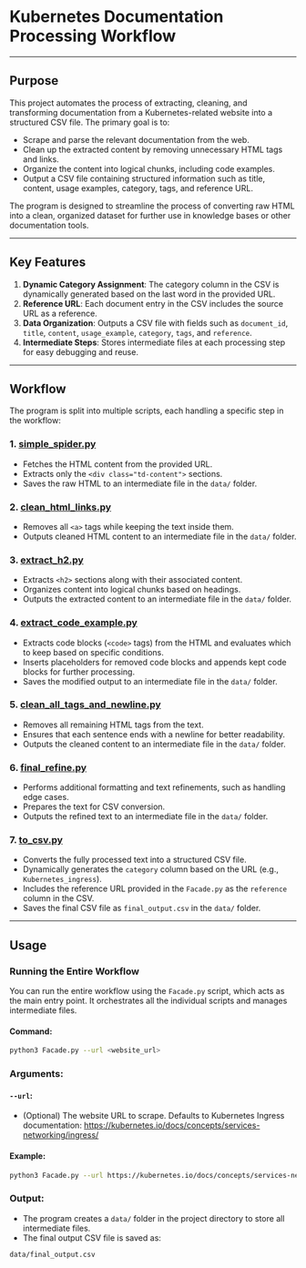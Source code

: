 # Kubernetes Documentation Processing Workflow

---

## Purpose

This project automates the process of extracting, cleaning, and transforming documentation from a Kubernetes-related website into a structured CSV file. The primary goal is to:
- Scrape and parse the relevant documentation from the web.
- Clean up the extracted content by removing unnecessary HTML tags and links.
- Organize the content into logical chunks, including code examples.
- Output a CSV file containing structured information such as title, content, usage examples, category, tags, and reference URL.

The program is designed to streamline the process of converting raw HTML into a clean, organized dataset for further use in knowledge bases or other documentation tools.

---

## Key Features

1. **Dynamic Category Assignment**: The category column in the CSV is dynamically generated based on the last word in the provided URL.
2. **Reference URL**: Each document entry in the CSV includes the source URL as a reference.
3. **Data Organization**: Outputs a CSV file with fields such as `document_id`, `title`, `content`, `usage_example`, `category`, `tags`, and `reference`.
4. **Intermediate Steps**: Stores intermediate files at each processing step for easy debugging and reuse.

---

## Workflow

The program is split into multiple scripts, each handling a specific step in the workflow:

### 1. [simple_spider.py](lib/simple_spider.py)
- Fetches the HTML content from the provided URL.
- Extracts only the `<div class="td-content">` sections.
- Saves the raw HTML to an intermediate file in the `data/` folder.

### 2. [clean_html_links.py](lib/clean_html_links.py)
- Removes all `<a>` tags while keeping the text inside them.
- Outputs cleaned HTML content to an intermediate file in the `data/` folder.

### 3. [extract_h2.py](lib/extract_h2.py)
- Extracts `<h2>` sections along with their associated content.
- Organizes content into logical chunks based on headings.
- Outputs the extracted content to an intermediate file in the `data/` folder.

### 4. [extract_code_example.py](lib/extract_code_example.py)
- Extracts code blocks (`<code>` tags) from the HTML and evaluates which to keep based on specific conditions.
- Inserts placeholders for removed code blocks and appends kept code blocks for further processing.
- Saves the modified output to an intermediate file in the `data/` folder.

### 5. [clean_all_tags_and_newline.py](lib/clean_all_tags_and_newline.py)
- Removes all remaining HTML tags from the text.
- Ensures that each sentence ends with a newline for better readability.
- Outputs the cleaned content to an intermediate file in the `data/` folder.

### 6. [final_refine.py](lib/final_refine.py)
- Performs additional formatting and text refinements, such as handling edge cases.
- Prepares the text for CSV conversion.
- Outputs the refined text to an intermediate file in the `data/` folder.

### 7. [to_csv.py](lib/to_csv.py)
- Converts the fully processed text into a structured CSV file.
- Dynamically generates the `category` column based on the URL (e.g., `Kubernetes_ingress`).
- Includes the reference URL provided in the `Facade.py` as the `reference` column in the CSV.
- Saves the final CSV file as `final_output.csv` in the `data/` folder.

---

## Usage

### Running the Entire Workflow

You can run the entire workflow using the `Facade.py` script, which acts as the main entry point. It orchestrates all the individual scripts and manages intermediate files.

#### Command:
```bash
python3 Facade.py --url <website_url>
```
### Arguments:

#### `--url`:
- (Optional) The website URL to scrape. Defaults to Kubernetes Ingress documentation: https://kubernetes.io/docs/concepts/services-networking/ingress/

#### Example:
```bash
python3 Facade.py --url https://kubernetes.io/docs/concepts/services-networking/gateway/
```
### Output:

- The program creates a `data/` folder in the project directory to store all intermediate files.
- The final output CSV file is saved as: 
```bash
data/final_output.csv
```

